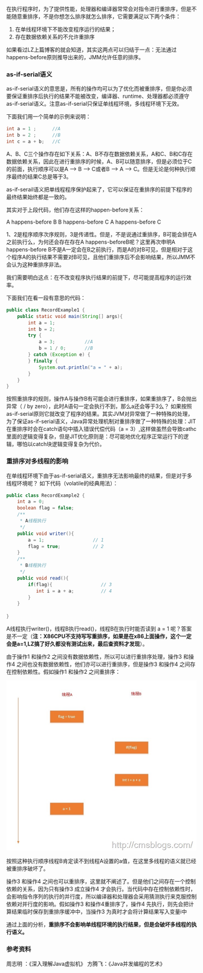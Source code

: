 在执行程序时，为了提供性能，处理器和编译器常常会对指令进行重排序，但是不能随意重排序，不是你想怎么排序就怎么排序，它需要满足以下两个条件：

  1. 在单线程环境下不能改变程序运行的结果；
  2. 存在数据依赖关系的不允许重排序

如果看过LZ上篇博客的就会知道，其实这两点可以归结于一点：无法通过happens-before原则推导出来的，JMM允许任意的排序。

### as-if-serial语义

  as-if-serial语义的意思是，所有的操作均可以为了优化而被重排序，但是你必须要保证重排序后执行的结果不能被改变，编译器、runtime、处理器都必须遵守as-if-serial语义。注意as-if-serial只保证单线程环境，多线程环境下无效。

  下面我们用一个简单的示例来说明：
  ```java
  int a = 1 ;      //A
  int b = 2 ;      //B
  int c = a + b;   //C
  ```
  A、B、C三个操作存在如下关系：A、B不存在数据依赖关系，A和C、B和C存在数据依赖关系，因此在进行重排序的时候，A、B可以随意排序，但是必须位于C的前面，执行顺序可以是A –> B –> C或者B –> A –> C。但是无论是何种执行顺序最终的结果C总是等于3。

  as-if-serail语义把单线程程序保护起来了，它可以保证在重排序的前提下程序的最终结果始终都是一致的。

  其实对于上段代码，他们存在这样的happen-before关系：

  A happens-before B
  B happens-before C
  A happens-before C

  1、2是程序顺序次序规则，3是传递性。但是，不是说通过重排序，B可能会排在A之前执行么，为何还会存在存在A happens-beforeB呢？这里再次申明A happens-before B不是A一定会在B之前执行，而是A的对B可见，但是相对于这个程序A的执行结果不需要对B可见，且他们重排序后不会影响结果，所以JMM不会认为这种重排序非法。

  我们需要明白这点：在不改变程序执行结果的前提下，尽可能提高程序的运行效率。

  下面我们在看一段有意思的代码：
  ```java
  public class RecordExample1 {
      public static void main(String[] args){
          int a = 1;
          int b = 2;
          try {
              a = 3;           //A
              b = 1 / 0;       //B
          } catch (Exception e) {
          } finally {
              System.out.println("a = " + a);
          }
      }
  }
  ```
  按照重排序的规则，操作A与操作B有可能会进行重排序，如果重排序了，B会抛出异常（ / by zero），此时A语句一定会执行不到，那么a还会等于3么？
  如果按照as-if-serial原则它就改变了程序的结果。其实JVM对异常做了一种特殊的处理，为了保证as-if-serial语义，Java异常处理机制对重排序做了一种特殊的处理：JIT在重排序时会在catch语句中插入错误代偿代码（a = 3）,这样做虽然会导致cathc里面的逻辑变得复杂，但是JIT优化原则是：尽可能地优化程序正常运行下的逻辑，哪怕以catch块逻辑变得复杂为代价。

### 重排序对多线程的影响
  在单线程环境下由于as-if-serial语义，重排序无法影响最终的结果，但是对于多线程环境呢？
  如下代码（volatile的经典用法）：
  ```java
  public class RecordExample2 {
      int a = 0;
      boolean flag = false;
      /**
       * A线程执行
       */
      public void writer(){
          a = 1;                  // 1
          flag = true;            // 2
      }
      /**
       * B线程执行
       */
      public void read(){
          if(flag){                  // 3
             int i = a + a;          // 4
          }
      }

  }
  ```
  A线程执行writer()，线程B执行read()，线程B在执行时能否读到 a = 1 呢？答案是不一定（**注：X86CPU不支持写写重排序，如果是在x86上面操作，这个一定会是a=1,LZ搞了好久都没有测试出来，最后查资料才发现**）。

  由于操作1 和操作2 之间没有数据依赖性，所以可以进行重排序处理，操作3 和操作4 之间也没有数据依赖性，他们亦可以进行重排序，但是操作3 和操作4 之间存在控制依赖性。假如操作1 和操作2 之间重排序：

  <img src="img/20170110001_thumb-2.jpg">

  按照这种执行顺序线程B肯定读不到线程A设置的a值，在这里多线程的语义就已经被重排序破坏了。

  操作3 和操作4 之间也可以重排序，这里就不阐述了。但是他们之间存在一个控制依赖的关系，因为只有操作3 成立操作4 才会执行。当代码中存在控制依赖性时，会影响指令序列的执行的并行度，所以编译器和处理器会采用猜测执行来克服控制依赖对并行度的影响。假如操作3 和操作4重排序了，操作4 先执行，则先会把计算结果临时保存到重排序缓冲中，当操作3 为真时才会将计算结果写入变量i中

  通过上面的分析，**重排序不会影响单线程环境的执行结果，但是会破坏多线程的执行语义。**

### 参考资料
周志明 ：《深入理解Java虚拟机》
方腾飞：《Java并发编程的艺术》

